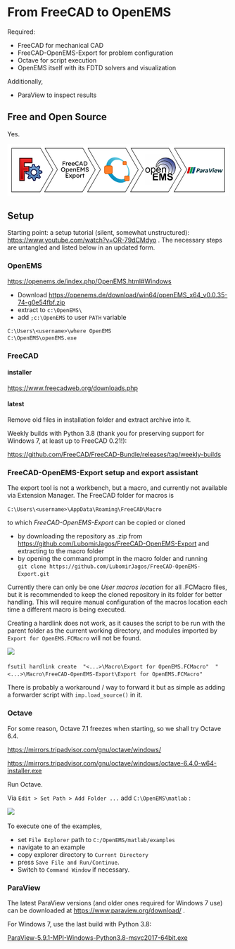 # From FreeCAD to OpenEMS

Required:

* FreeCAD for mechanical CAD
* FreeCAD-OpenEMS-Export for problem configuration
* Octave for script execution
* OpenEMS itself with its FDTD solvers and visualization

Additionally,

* ParaView to inspect results

## Free and Open Source

Yes.

![](img/tools.png)

## Setup

Starting point: a setup tutorial (silent, somewhat unstructured): https://www.youtube.com/watch?v=OR-79dCMdyo . The necessary steps are untangled and listed below in an updated form.

### OpenEMS

https://openems.de/index.php/OpenEMS.html#Windows

* Download https://openems.de/download/win64/openEMS_x64_v0.0.35-74-g0e54fbf.zip
* extract to ``c:\OpenEMS\``
* add ``;c:\OpenEMS`` to user ``PATH`` variable

```
C:\Users\<username>\where OpenEMS
C:\OpenEMS\openEMS.exe
```

### FreeCAD

#### installer

https://www.freecadweb.org/downloads.php

#### latest

Remove old files in installation folder and extract archive into it.

Weekly builds with Python 3.8 (thank you for preserving support for Windows 7, at least up to FreeCAD 0.21!):

https://github.com/FreeCAD/FreeCAD-Bundle/releases/tag/weekly-builds


### FreeCAD-OpenEMS-Export setup and export assistant

The export tool is not a workbench, but a macro, and currently not available via Extension Manager. The FreeCAD folder for macros is

``` C:\Users\<username>\AppData\Roaming\FreeCAD\Macro ```

to which *FreeCAD-OpenEMS-Export* can be copied or cloned

* by downloading the repository as .zip from https://github.com/LubomirJagos/FreeCAD-OpenEMS-Export and extracting to the macro folder
* by opening the command prompt in the macro folder and running   
```git clone https://github.com/LubomirJagos/FreeCAD-OpenEMS-Export.git```

Currently there can only be one *User macros location* for all .FCMacro files, but it is recommended to keep the cloned repository in its folder for better handling. This will require manual configuration of the macros location each time a different macro is being executed.

Creating a hardlink does not work, as it causes the script to be run with the parent folder as the current working directory, and modules imported by ```Export for OpenEMS.FCMacro``` will not be found.

![](img/freecad_macros.png)

```fsutil hardlink create  "<...>\Macro\Export for OpenEMS.FCMacro"  "<...>\Macro\FreeCAD-OpenEMS-Export\Export for OpenEMS.FCMacro"```

There is probably a workaround / way to forward it but as simple as adding a forwarder script with ``imp.load_source()`` in it.

### Octave

For some reason, Octave 7.1 freezes when starting, so we shall try Octave 6.4.

https://mirrors.tripadvisor.com/gnu/octave/windows/ 

https://mirrors.tripadvisor.com/gnu/octave/windows/octave-6.4.0-w64-installer.exe

Run Octave.  

Via ``Edit > Set Path > Add Folder ...`` add ``C:\OpenEMS\matlab`` :

![](img/octave_add_path_openems.png)

To execute one of the examples,

* set ``File Explorer`` path to ``C:/OpenEMS/matlab/examples``
* navigate to an example
* copy explorer directory to ``Current Directory``
* press ``Save File and Run/Continue``. 
* Switch to ``Command Window`` if necessary.

### ParaView

The latest ParaView versions (and older ones required for Windows 7 use)  can be downloaded at https://www.paraview.org/download/ .

For Windows 7, use the last build with Python 3.8: 

[ParaView-5.9.1-MPI-Windows-Python3.8-msvc2017-64bit.exe](https://www.paraview.org/paraview-downloads/download.php?submit=Download&version=v5.9&type=binary&os=Windows&downloadFile=ParaView-5.9.1-MPI-Windows-Python3.8-msvc2017-64bit.exe)